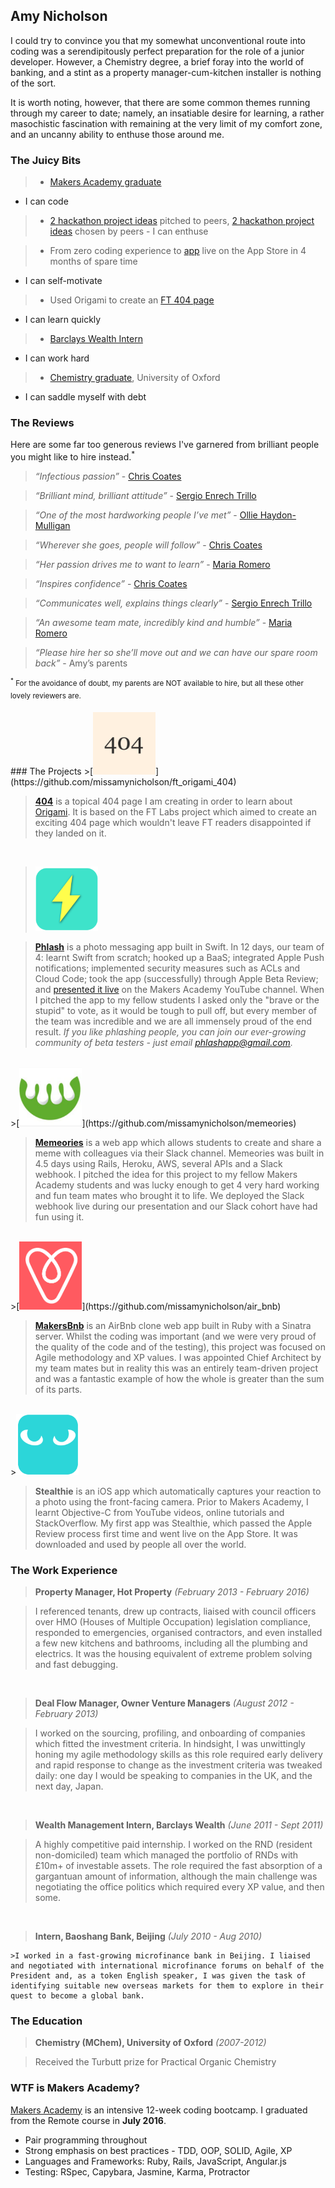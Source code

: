 Amy Nicholson
---

I could try to convince you that my somewhat unconventional route into coding was a serendipitously perfect preparation for the role of a junior developer. However, a Chemistry degree, a brief foray into the world of banking, and a stint as a property manager-cum-kitchen installer is nothing of the sort.

It is worth noting, however, that there are some common themes running through my career to date; namely, an insatiable desire for learning, a rather masochistic fascination with remaining at the very limit of my comfort zone, and an uncanny ability to enthuse those around me.


### The Juicy Bits

>* [Makers Academy graduate](#makers)
  - I can code


>* [2 hackathon project ideas](#projects) pitched to peers, [2 hackathon project ideas](#projects) chosen by peers
    - I can enthuse


>* From zero coding experience to [app](#stealthie) live on the App Store in 4 months of spare time
  - I can self-motivate


>* Used Origami to create an [FT 404 page](#404)
 - I can learn quickly


>* [Barclays Wealth Intern](#work)
  - I can work hard


>* [Chemistry graduate](#education), University of Oxford
  - I can saddle myself with debt




### The Reviews

Here are some far too generous reviews I've garnered from brilliant people you might like to hire instead.<sup>*</sup>


>*“Infectious passion”* - [Chris Coates](https://github.com/chriscoates)

>*“Brilliant mind, brilliant attitude”* - [Sergio Enrech Trillo](https://github.com/tigretoncio)

>*“One of the most hardworking people I’ve met”* - [Ollie Haydon-Mulligan](https://github.com/ollieh-m)

>*“Wherever she goes, people will follow”* - [Chris Coates](https://github.com/chriscoates)

>*“Her passion drives me to want to learn”* - [Maria Romero](https://github.com/MariaRomero)

>*“Inspires confidence”* - [Chris Coates](https://github.com/chriscoates)

>*“Communicates well, explains things clearly”* - [Sergio Enrech Trillo](https://github.com/tigretoncio)

>*“An awesome team mate, incredibly kind and humble”* - [Maria Romero](https://github.com/MariaRomero)

>*“Please hire her so she’ll move out and we can have our spare room back”* - Amy’s parents


<sup><sup>*</sup> For the avoidance of doubt, my parents are NOT available to hire, but all these other lovely reviewers are.</sup>

<a name="projects">
### The Projects</a>

<a name="404">
>[<img src="/images/ft404_icon.png" width="100">](https://github.com/missamynicholson/ft_origami_404)</a>

>**[404](https://github.com/missamynicholson/ft_origami_404)** is a topical 404 page I am creating in order to learn about [Origami](http://origami.ft.com). It is based on the FT Labs project which aimed to create an exciting 404 page which wouldn't leave FT readers disappointed if they landed on it.

<br>

>[<img src="/images/phlash_icon.png" width="100">](https://github.com/missamynicholson/phlash)

>**[Phlash](https://github.com/missamynicholson/phlash)** is a photo messaging app built in Swift. In 12 days, our team of 4: learnt Swift from scratch; hooked up a BaaS; integrated Apple Push notifications; implemented security measures such as ACLs and Cloud Code; took the app (successfully) through Apple Beta Review; and [presented it live](https://www.youtube.com/watch?v=HKXFheulB-8) on the Makers Academy YouTube channel. When I pitched the app to my fellow students I asked only the "brave or the stupid" to vote, as it would be tough to pull off, but every member of the team was incredible and we are all immensely proud of the end result.  *If you like phlashing people, you can join our ever-growing community of beta testers - just email phlashapp@gmail.com.*

<br>
>[<img src="/images/memeories_icon.png" width="100">](https://github.com/missamynicholson/memeories)

>**[Memeories](https://github.com/missamynicholson/memeories)** is a web app which allows students to create and share a meme with colleagues via their Slack channel. Memeories was built in 4.5 days using Rails, Heroku, AWS, several APIs and a Slack webhook. I pitched the idea for this project to my fellow Makers Academy students and was lucky enough to get 4 very hard working and fun team mates  who brought it to life. We deployed the Slack webhook live during our presentation and our Slack cohort have had fun using it.


<br>
>[<img src="/images/bnb_icon.png" width="100">](https://github.com/missamynicholson/air_bnb)

>**[MakersBnb](https://github.com/missamynicholson/air_bnb)** is an AirBnb clone web app built in Ruby with a Sinatra server. Whilst the coding was important (and we were very proud of the quality of the code and of the testing), this project was focused on Agile methodology and XP values. I was appointed Chief Architect by my team mates but in reality this was an entirely team-driven project and was a fantastic example of how the whole is greater than the sum of its parts.

<br>
<a name="stealthie">
><img src="/images/stealthie_icon.png" width="100"></a>

>**Stealthie** is an iOS app which automatically captures your reaction to a photo using the front-facing camera. Prior to Makers Academy, I learnt Objective-C from YouTube videos, online tutorials and StackOverflow. My first app was Stealthie, which passed the Apple Review process first time and went live on the App Store. It was downloaded and used by people all over the world.


### The Work Experience<a name="work"></a>

>**Property Manager, Hot Property** *(February 2013 - February 2016)*

  >I referenced tenants, drew up contracts, liaised with council officers over HMO (Houses of Multiple Occupation) legislation compliance, responded to emergencies, organised contractors, and even installed a few new  kitchens and bathrooms, including all the plumbing and electrics. It was the housing equivalent of  extreme problem solving and fast debugging.
<Br>


>**Deal Flow Manager, Owner Venture Managers** *(August 2012 - February 2013)*

  >I worked on the sourcing, profiling, and onboarding of companies which fitted the investment criteria. In hindsight, I was unwittingly honing my agile methodology skills as this role required early delivery and rapid response to change as the investment criteria was tweaked daily: one day I would be speaking to companies in the UK, and the next day, Japan.
<Br>

>**Wealth Management Intern, Barclays Wealth** *(June 2011 - Sept 2011)*

  >A highly competitive paid internship. I worked on the RND (resident non-domiciled) team which managed the portfolio of RNDs with £10m+ of investable assets. The role required the fast absorption of a gargantuan amount of information, although the main challenge was negotiating the office politics which required every XP value, and then some.
<Br>

  >**Intern, Baoshang Bank, Beijing** *(July 2010 - Aug 2010)*

    >I worked in a fast-growing microfinance bank in Beijing. I liaised and negotiated with international microfinance forums on behalf of the President and, as a token English speaker, I was given the task of identifying suitable new overseas markets for them to explore in their quest to become a global bank.

### The Education<a name="education"></a>
>**Chemistry (MChem), University of Oxford** *(2007-2012)*

  >Received the Turbutt prize for Practical Organic Chemistry

### WTF is Makers Academy?<a name="makers"></a>

[Makers Academy](http://www.makersacademy.com) is an intensive 12-week coding bootcamp. I graduated from the Remote course in **July 2016**.

- Pair programming throughout
- Strong emphasis on best practices - TDD, OOP, SOLID, Agile, XP
- Languages and Frameworks: Ruby, Rails, JavaScript, Angular.js
- Testing: RSpec, Capybara, Jasmine, Karma, Protractor
